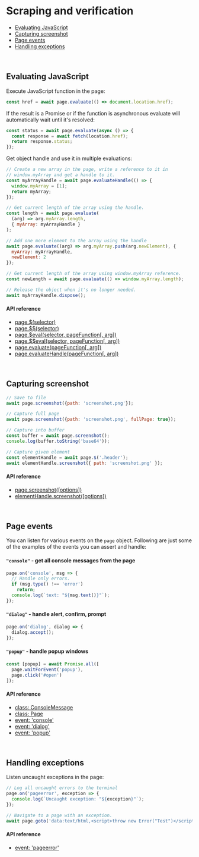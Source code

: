 # Scraping and verification

<!-- GEN:toc-top-level -->
- [Evaluating JavaScript](#evaluating-javascript)
- [Capturing screenshot](#capturing-screenshot)
- [Page events](#page-events)
- [Handling exceptions](#handling-exceptions)
<!-- GEN:stop -->

<br/>

## Evaluating JavaScript

Execute JavaScript function in the page:
```js
const href = await page.evaluate(() => document.location.href);
```

If the result is a Promise or if the function is asynchronous evaluate will automatically wait until it's resolved:
```js
const status = await page.evaluate(async () => {
  const response = await fetch(location.href);
  return response.status;
});
```

Get object handle and use it in multiple evaluations:
```js
// Create a new array in the page, write a reference to it in
// window.myArray and get a handle to it.
const myArrayHandle = await page.evaluateHandle(() => {
  window.myArray = [1];
  return myArray;
});

// Get current length of the array using the handle.
const length = await page.evaluate(
  (arg) => arg.myArray.length,
  { myArray: myArrayHandle }
);

// Add one more element to the array using the handle
await page.evaluate((arg) => arg.myArray.push(arg.newElement), {
  myArray: myArrayHandle,
  newElement: 2
});

// Get current length of the array using window.myArray reference.
const newLength = await page.evaluate(() => window.myArray.length);

// Release the object when it's no longer needed.
await myArrayHandle.dispose();
```

#### API reference

- [page.$(selector)](./api.md#pageselector)
- [page.$$(selector)](./api.md#pageselector-1)
- [page.$eval(selector, pageFunction[, arg])](./api.md#pageevalselector-pagefunction-arg)
- [page.$$eval(selector, pageFunction[, arg])](./api.md#pageevalselector-pagefunction-arg-1)
- [page.evaluate(pageFunction[, arg])](./api.md#pageevaluatepagefunction-arg)
- [page.evaluateHandle(pageFunction[, arg])](./api.md#pageevaluatehandlepagefunction-arg)

<br/>

## Capturing screenshot

```js
// Save to file
await page.screenshot({path: 'screenshot.png'});

// Capture full page
await page.screenshot({path: 'screenshot.png', fullPage: true});

// Capture into buffer
const buffer = await page.screenshot();
console.log(buffer.toString('base64'));

// Capture given element
const elementHandle = await page.$('.header');
await elementHandle.screenshot({ path: 'screenshot.png' });
```

#### API reference

- [page.screenshot([options])](./api.md#pagescreenshotoptions)
- [elementHandle.screenshot([options])](./api.md#elementhandlescreenshotoptions)

<br/>

## Page events

You can listen for various events on the `page` object. Following are just some of the examples of the events you can assert and handle:

#### `"console"` - get all console messages from the page

```js
page.on('console', msg => {
  // Handle only errors.
  if (msg.type() !== 'error')
    return;
  console.log(`text: "${msg.text()}"`);
});
```

#### `"dialog"` - handle alert, confirm, prompt

```js
page.on('dialog', dialog => {
  dialog.accept();
});
```

#### `"popup"` - handle popup windows

```js
const [popup] = await Promise.all([
  page.waitForEvent('popup'),
  page.click('#open')
]);
```

#### API reference

- [class: ConsoleMessage](./api.md#class-consolemessage)
- [class: Page](./api.md#class-page)
- [event: 'console'](./api.md#event-console)
- [event: 'dialog'](./api.md#event-dialog)
- [event: 'popup'](./api.md#event-popup)

<br/>


## Handling exceptions

Listen uncaught exceptions in the page:
```js
// Log all uncaught errors to the terminal
page.on('pageerror', exception => {
  console.log(`Uncaught exception: "${exception}"`);
});

// Navigate to a page with an exception.
await page.goto('data:text/html,<script>throw new Error("Test")</script>');
```

#### API reference

- [event: 'pageerror'](./api.md#event-pageerror)

<br/>
